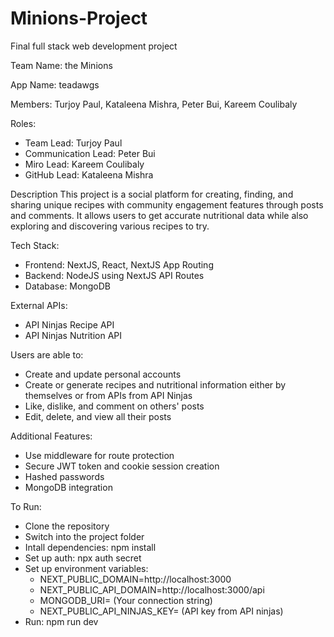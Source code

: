 # Minions-Project
Final full stack web development project

Team Name: the Minions

App Name: teadawgs

Members: Turjoy Paul, Kataleena Mishra, Peter Bui, Kareem Coulibaly

Roles: 
* Team Lead: Turjoy Paul
* Communication Lead: Peter Bui
* Miro Lead: Kareem Coulibaly
* GitHub Lead: Kataleena Mishra

Description
This project is a social platform for creating, finding, and sharing unique recipes with community engagement features through posts and comments. It allows users to get accurate nutritional data while also exploring and discovering various recipes to try.

Tech Stack:
* Frontend: NextJS, React, NextJS App Routing
* Backend: NodeJS using NextJS API Routes
* Database: MongoDB

External APIs:
* API Ninjas Recipe API
* API Ninjas Nutrition API

Users are able to:
* Create and update personal accounts
* Create or generate recipes and nutritional information either by themselves or from APIs from API Ninjas
* Like, dislike, and comment on others' posts
* Edit, delete, and view all their posts

Additional Features:
* Use middleware for route protection
* Secure JWT token and cookie session creation
* Hashed passwords
* MongoDB integration

To Run:
* Clone the repository
* Switch into the project folder
* Intall dependencies: npm install
* Set up auth: npx auth secret
* Set up environment variables:
    * NEXT_PUBLIC_DOMAIN=http://localhost:3000
    * NEXT_PUBLIC_API_DOMAIN=http://localhost:3000/api
    * MONGODB_URI= (Your connection string)
    * NEXT_PUBLIC_API_NINJAS_KEY= (API key from API ninjas)
* Run: npm run dev
